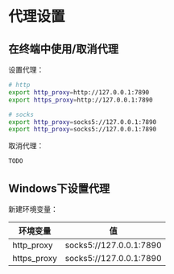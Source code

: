 # 代理设置



## 在终端中使用/取消代理

设置代理：

```sh
# http
export http_proxy=http://127.0.0.1:7890
export https_proxy=http://127.0.0.1:7890

# socks
export http_proxy=socks5://127.0.0.1:7890
export http_proxy=socks5://127.0.0.1:7890
```

取消代理：

```sh
TODO
```



## Windows下设置代理

新建环境变量：

| 环境变量    | 值                      |
| ----------- | ----------------------- |
| http_proxy  | socks5://127.0.0.1:7890 |
| https_proxy | socks5://127.0.0.1:7890 |

